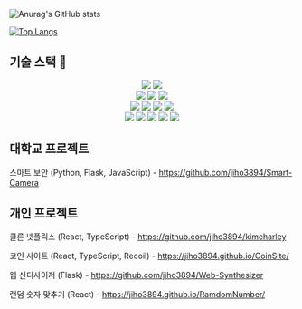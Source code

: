 ![Anurag's GitHub stats](https://github-readme-stats.vercel.app/api?username=jiho3894&&show_icons=true&theme=cobalt)

[![Top Langs](https://github-readme-stats.vercel.app/api/top-langs/?username=jiho3894&layout=compact)](https://github.com/anuraghazra/github-readme-stats)

## 기술 스택 📖

<div align=center> 
  <img src="https://img.shields.io/badge/typescript-%23007ACC.svg?style=for-the-badge&logo=typescript&logoColor=white">
  <img src="https://img.shields.io/badge/react-%2320232a.svg?style=for-the-badge&logo=react&logoColor=%2361DAFB">
  <br>
  <img src="https://img.shields.io/badge/html5-E34F26?style=for-the-badge&logo=html5&logoColor=white"> 
  <img src="https://img.shields.io/badge/css-1572B6?style=for-the-badge&logo=css3&logoColor=white"> 
  <img src="https://img.shields.io/badge/javascript-F7DF1E?style=for-the-badge&logo=javascript&logoColor=black">
  <br>
  <img src="https://img.shields.io/badge/java-007396?style=for-the-badge&logo=java&logoColor=white"> 
  <img src="https://img.shields.io/badge/python-3776AB?style=for-the-badge&logo=python&logoColor=white"> 
  <img src="https://img.shields.io/badge/flask-000000?style=for-the-badge&logo=flask&logoColor=white">
  <img src="https://img.shields.io/badge/mysql-4479A1?style=for-the-badge&logo=mysql&logoColor=white"> 
  <br>
  <img src="https://img.shields.io/badge/node.js-339933?style=for-the-badge&logo=Node.js&logoColor=white">
  <img src="https://img.shields.io/badge/github-181717?style=for-the-badge&logo=github&logoColor=white">
  <img src="https://img.shields.io/badge/git-F05032?style=for-the-badge&logo=git&logoColor=white">
  <img src="https://img.shields.io/badge/firebase-FFCA28?style=for-the-badge&logo=firebase&logoColor=white">
  <img src="https://img.shields.io/badge/apache tomcat-F8DC75?style=for-the-badge&logo=apachetomcat&logoColor=white">
  <br>
</div>

## 대학교 프로젝트

스마트 보안 (Python, Flask, JavaScript) - https://github.com/jiho3894/Smart-Camera

## 개인 프로젝트

클론 넷플릭스 (React, TypeScript) - https://github.com/jiho3894/kimcharley

코인 사이트 (React, TypeScript, Recoil) - https://jiho3894.github.io/CoinSite/

웹 신디사이저 (Flask) - https://github.com/jiho3894/Web-Synthesizer

랜덤 숫자 맞추기 (React) - https://jiho3894.github.io/RamdomNumber/
